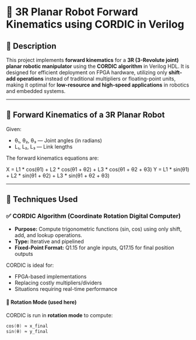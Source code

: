 
# 🤖 3R Planar Robot Forward Kinematics using CORDIC in Verilog

## 📌 Description

This project implements **forward kinematics** for a **3R (3-Revolute joint) planar robotic manipulator** using the **CORDIC algorithm** in Verilog HDL. It is designed for efficient deployment on FPGA hardware, utilizing only **shift-add operations** instead of traditional multipliers or floating-point units, making it optimal for **low-resource and high-speed applications** in robotics and embedded systems.

---

## 📐 Forward Kinematics of a 3R Planar Robot

Given:
- θ₁, θ₂, θ₃ — Joint angles (in radians)
- L₁, L₂, L₃ — Link lengths

The forward kinematics equations are:

X = L1 * cos(θ1) + L2 * cos(θ1 + θ2) + L3 * cos(θ1 + θ2 + θ3)
Y = L1 * sin(θ1) + L2 * sin(θ1 + θ2) + L3 * sin(θ1 + θ2 + θ3)

---

## 🧠 Techniques Used

### ✅ CORDIC Algorithm (Coordinate Rotation Digital Computer)

- **Purpose:** Compute trigonometric functions (sin, cos) using only shift, add, and lookup operations.
- **Type:** Iterative and pipelined
- **Fixed-Point Format:** Q1.15 for angle inputs, Q17.15 for final position outputs

CORDIC is ideal for:
- FPGA-based implementations
- Replacing costly multipliers/dividers
- Situations requiring real-time performance

#### 🔁 Rotation Mode (used here)
CORDIC is run in **rotation mode** to compute:
```verilog
cos(θ) ≈ x_final
sin(θ) ≈ y_final
